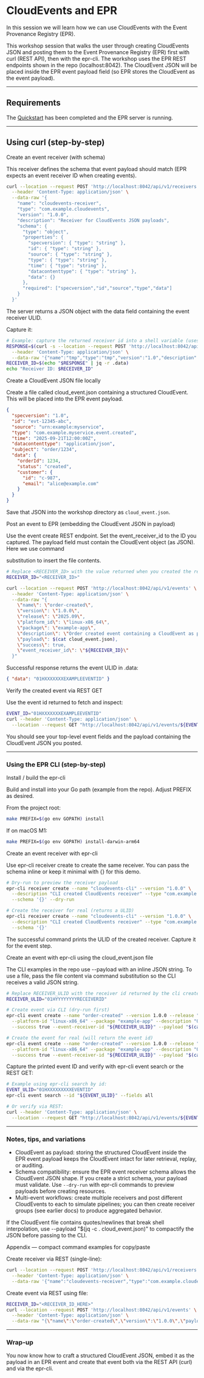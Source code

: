 # CloudEvents and EPR

In this session we will learn how we can use CloudEvents with the Event
Provenance Registry (EPR).

This workshop session that walks the user through creating CloudEvents JSON and
posting them to the Event Provenance Registry (EPR) first with curl (REST API),
then with the epr-cli. The workshop uses the EPR REST endpoints shown in the
repo (localhost:8042). The CloudEvent JSON will be placed inside the EPR event
payload field (so EPR stores the CloudEvent as the event payload).

---

## Requirements

The [Quickstart](../quickstart/README.md) has been completed and the EPR server
is running.

---

## Using curl (step-by-step)

Create an event receiver (with schema)

This receiver defines the schema that event payload should match (EPR expects an
event receiver ID when creating events).

```bash
curl --location --request POST 'http://localhost:8042/api/v1/receivers' \
  --header 'Content-Type: application/json' \
  --data-raw '{
    "name": "cloudevents-receiver",
    "type": "com.example.cloudevents",
    "version": "1.0.0",
    "description": "Receiver for CloudEvents JSON payloads",
    "schema": {
      "type": "object",
      "properties": {
        "specversion": { "type": "string" },
        "id": { "type": "string" },
        "source": { "type": "string" },
        "type": { "type": "string" },
        "time": { "type": "string" },
        "datacontenttype": { "type": "string" },
        "data": {}
      },
      "required": ["specversion","id","source","type","data"]
    }
  }'
```

The server returns a JSON object with the data field containing the event
receiver ULID.

Capture it:

```bash
# Example: capture the returned receiver id into a shell variable (uses jq)
RESPONSE=$(curl -s --location --request POST 'http://localhost:8042/api/v1/receivers' \
  --header 'Content-Type: application/json' \
  --data-raw '{"name":"tmp","type":"tmp","version":"1.0","description":"tmp","schema":{}}')
RECEIVER_ID=$(echo "$RESPONSE" | jq -r .data)
echo "Receiver ID: $RECEIVER_ID"
```

Create a CloudEvent JSON file locally

Create a file called cloud_event.json containing a structured CloudEvent. This
will be placed into the EPR event payload.

```json
{
  "specversion": "1.0",
  "id": "evt-12345-abc",
  "source": "urn:example:myservice",
  "type": "com.example.myservice.event.created",
  "time": "2025-09-21T12:00:00Z",
  "datacontenttype": "application/json",
  "subject": "order/1234",
  "data": {
    "orderId": 1234,
    "status": "created",
    "customer": {
      "id": "c-987",
      "email": "alice@example.com"
    }
  }
}
```

Save that JSON into the workshop directory as `cloud_event.json`.

Post an event to EPR (embedding the CloudEvent JSON in payload)

Use the event create REST endpoint. Set the event_receiver_id to the ID you
captured. The payload field must contain the CloudEvent object (as JSON). Here
we use command

substitution to insert the file contents.

```bash
# Replace <RECEIVER_ID> with the value returned when you created the receiver.
RECEIVER_ID="<RECEIVER_ID>"

curl --location --request POST 'http://localhost:8042/api/v1/events' \
  --header 'Content-Type: application/json' \
  --data-raw "{
    \"name\": \"order-created\",
    \"version\": \"1.0.0\",
    \"release\": \"2025.09\",
    \"platform_id\": \"linux-x86_64\",
    \"package\": \"example-app\",
    \"description\": \"Order created event containing a CloudEvent as payload\",
    \"payload\": $(cat cloud_event.json),
    \"success\": true,
    \"event_receiver_id\": \"${RECEIVER_ID}\"
  }"
```

Successful response returns the event ULID in .data:

```json
{ "data": "01HXXXXXXXEXAMPLEEVENTID" }
```

Verify the created event via REST GET

Use the event id returned to fetch and inspect:

```bash
EVENT_ID="01HXXXXXXXEXAMPLEEVENTID"
curl --header 'Content-Type: application/json' \
  --location --request GET "http://localhost:8042/api/v1/events/${EVENT_ID}" | jq .
```

You should see your top-level event fields and the payload containing the
CloudEvent JSON you posted.

---

### Using the EPR CLI (step-by-step)

Install / build the epr-cli

Build and install into your Go path (example from the repo). Adjust PREFIX as
desired.

From the project root:

```bash
make PREFIX=$(go env GOPATH) install
```

If on macOS M1:

```bash
make PREFIX=$(go env GOPATH) install-darwin-arm64
```

Create an event receiver with epr-cli

Use epr-cli receiver create to create the same receiver. You can pass the schema
inline or keep it minimal with {} for this demo.

```bash
# Dry-run to preview the receiver payload
epr-cli receiver create --name "cloudevents-cli" --version "1.0.0" \
  --description "CLI created CloudEvents receiver" --type "com.example.cloudevents" \
  --schema '{}' --dry-run
```

```bash
# Create the receiver for real (returns a ULID)
epr-cli receiver create --name "cloudevents-cli" --version "1.0.0" \
  --description "CLI created CloudEvents receiver" --type "com.example.cloudevents" \
  --schema '{}'
```

The successful command prints the ULID of the created receiver. Capture it for
the event step.

Create an event with epr-cli using the cloud_event.json file

The CLI examples in the repo use --payload with an inline JSON string. To use a
file, pass the file content via command substitution so the CLI receives a valid
JSON string.

```bash
# Replace RECEIVER_ULID with the receiver id returned by the cli create command.
RECEIVER_ULID="01HYYYYYYYYRECEIVERID"

# Create event via CLI (dry-run first)
epr-cli event create --name "order-created" --version 1.0.0 --release "2025.09" \
  --platform-id "linux-x86_64" --package "example-app" --description "Order created with CloudEvent payload" \
  --success true --event-receiver-id "${RECEIVER_ULID}" --payload "$(cat cloud_event.json)" --dry-run

# Create the event for real (will return the event id)
epr-cli event create --name "order-created" --version 1.0.0 --release "2025.09" \
  --platform-id "linux-x86_64" --package "example-app" --description "Order created with CloudEvent payload" \
  --success true --event-receiver-id "${RECEIVER_ULID}" --payload "$(cat cloud_event.json)"
```

Capture the printed event ID and verify with epr-cli event search or the REST
GET:

```bash
# Example using epr-cli search by id:
EVENT_ULID="01HXXXXXXXXXEVENTID"
epr-cli event search --id "${EVENT_ULID}" --fields all

# Or verify via REST:
curl --header 'Content-Type: application/json' \
  --location --request GET "http://localhost:8042/api/v1/events/${EVENT_ULID}" | jq .
```

---

### Notes, tips, and variations

- CloudEvent as payload: storing the structured CloudEvent inside the EPR event
  payload keeps the CloudEvent intact for later retrieval, replay, or auditing.
- Schema compatibility: ensure the EPR event receiver schema allows the
  CloudEvent JSON shape. If you create a strict schema, your payload must
  validate. Use `--dry-run` with epr-cli commands to preview payloads before
  creating resources.
- Multi-event workflows: create multiple receivers and post different
  CloudEvents to each to simulate pipelines; you can then create receiver groups
  (see earlier docs) to produce aggregated behavior.

If the CloudEvent file contains quotes/newlines that break shell interpolation,
use --payload "$(jq -c . cloud_event.json)" to compactify the JSON before
passing to the CLI.

Appendix — compact command examples for copy/paste

Create receiver via REST (single-line):

```bash
curl --location --request POST 'http://localhost:8042/api/v1/receivers' \
  --header 'Content-Type: application/json' \
  --data-raw '{"name":"cloudevents-receiver","type":"com.example.cloudevents","version":"1.0.0","description":"CE receiver","schema":{}}' | jq .
```

Create event via REST using file:

```bash
RECEIVER_ID="<RECEIVER_ID_HERE>"
curl --location --request POST 'http://localhost:8042/api/v1/events' \
  --header 'Content-Type: application/json' \
  --data-raw "{\"name\":\"order-created\",\"version\":\"1.0.0\",\"payload\":$(jq -c . cloud_event.json),\"success\":true,\"event_receiver_id\":\"${RECEIVER_ID}\"}" | jq .
```

---

### Wrap-up

You now know how to craft a structured CloudEvent JSON, embed it as the payload
in an EPR event and create that event both via the REST API (curl) and via the
epr-cli.
